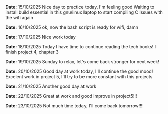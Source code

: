 **Date:** 15/10/2025
Nice day to practice today, I'm feeling good
Waiting to install build essential in this gnu/linux laptop to start compiling C
Issues with the wifi again

**Date:** 16/10/2025
ok, now the bash script is ready for wifi, damn

**Date:** 17/10/2025
Nice work today

**Date:** 18/10/2025
Today I have time to continue reading the tech books!
I finish project 4, chapter 3

**Date:** 19/10/2025
Sunday to relax, let's come back stronger for next week!

**Date:** 20/10/2025
Good day at work today, I'll continue the good mood!
Excelent work in project 5, I'll try to be more constant with this projects

**Date:** 21/10/2025
Another good day at work

**Date:** 22/10/2025
Great at work and good improve in project5!!!

**Date:** 23/10/2025
Not much time today, I'll come back tomorrow!!!!
